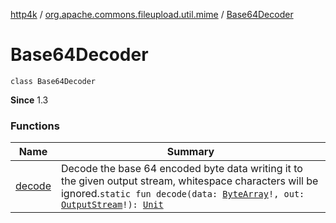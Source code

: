 [http4k](../../index.md) / [org.apache.commons.fileupload.util.mime](../index.md) / [Base64Decoder](./index.md)

# Base64Decoder

`class Base64Decoder`

**Since**
1.3

### Functions

| Name | Summary |
|---|---|
| [decode](decode.md) | Decode the base 64 encoded byte data writing it to the given output stream, whitespace characters will be ignored.`static fun decode(data: `[`ByteArray`](https://kotlinlang.org/api/latest/jvm/stdlib/kotlin/-byte-array/index.html)`!, out: `[`OutputStream`](https://docs.oracle.com/javase/9/docs/api/java/io/OutputStream.html)`!): `[`Unit`](https://kotlinlang.org/api/latest/jvm/stdlib/kotlin/-unit/index.html) |
